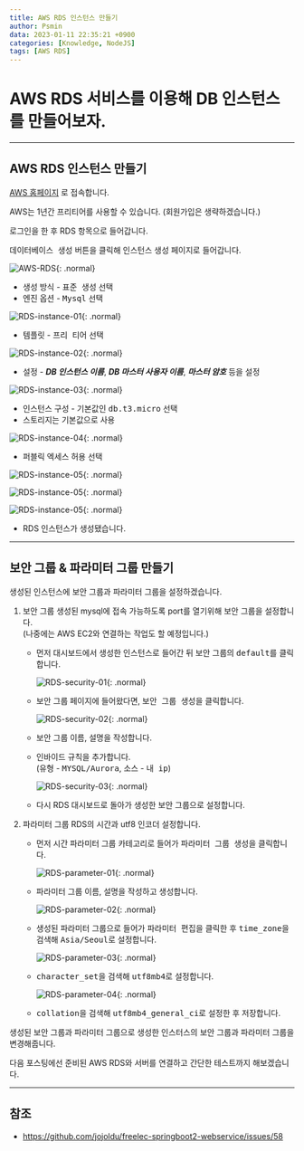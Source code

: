 ```yaml
---
title: AWS RDS 인스턴스 만들기
author: Psmin
data: 2023-01-11 22:35:21 +0900
categories: [Knowledge, NodeJS]
tags: [AWS RDS]
---
```


# AWS RDS 서비스를 이용해 DB 인스턴스를 만들어보자.

---

## AWS RDS 인스턴스 만들기

[AWS 홈페이지](https://aws.amazon.com/ko/) 로 접속합니다.

AWS는 1년간 프리티어를 사용할 수 있습니다. (회원가입은 생략하겠습니다.)

로그인을 한 후 RDS 항목으로 들어갑니다.

<kbd>데이터베이스 생성</kbd> 버튼을 클릭해 인스턴스 생성 페이지로 들어갑니다.

![AWS-RDS](/assets/img/aws-rds-01.png){: .normal}

- 생성 방식 - <kbd>표준 생성</kbd> 선택
- 엔진 옵션 - <kbd>Mysql</kbd> 선택

![RDS-instance-01](/assets/img/aws-rds-instance-01.png){: .normal}

- 템플릿 - <kbd>프리 티어</kbd> 선택

![RDS-instance-02](/assets/img/aws-rds-instance-02.png){: .normal}

- 설정 - **_DB 인스턴스 이름_**, **_DB 마스터 사용자 이름_**, **_마스터 암호_** 등을 설정

![RDS-instance-03](/assets/img/aws-rds-instance-03.png){: .normal}

- 인스턴스 구성 - 기본값인 <kbd>db.t3.micro</kbd> 선택
- 스토리지는 기본값으로 사용

![RDS-instance-04](/assets/img/aws-rds-instance-04.png){: .normal}

- 퍼블릭 엑세스 허용 선택

![RDS-instance-05](/assets/img/aws-rds-instance-05.png){: .normal}

![RDS-instance-05](/assets/img/aws-rds-instance-06.png){: .normal}

![RDS-instance-05](/assets/img/aws-rds-instance-07.png){: .normal}

- RDS 인스턴스가 생성됐습니다.

---

## 보안 그룹 & 파라미터 그룹 만들기

생성된 인스턴스에 보안 그룹과 파라미터 그룹을 설정하겠습니다.

1. 보안 그룹
   생성된 mysql에 접속 가능하도록 port를 열기위해 보안 그룹을 설정합니다.  
   (나중에는 AWS EC2와 연결하는 작업도 할 예정입니다.)

   - 먼저 대시보드에서 생성한 인스턴스로 들어간 뒤 보안 그룹의 <kbd>default</kbd>를 클릭합니다.

     ![RDS-security-01](/assets/img/aws-rds-security-01.png){: .normal}

   - 보안 그룹 페이지에 들어왔다면, <kbd>보안 그룹 생성</kbd>을 클릭합니다.

     ![RDS-security-02](/assets/img/aws-rds-security-02.png){: .normal}

   - 보안 그룹 이름, 설명을 작성합니다.
   - 인바이드 규칙을 추가합니다.  
     (유형 - <kbd>MYSQL/Aurora</kbd>, 소스 - <kbd>내 ip</kbd>)

     ![RDS-security-03](/assets/img/aws-rds-security-03.png){: .normal}

   - 다시 RDS 대시보드로 돌아가 생성한 보안 그룹으로 설정합니다.

2. 파라미터 그룹
   RDS의 시간과 utf8 인코더 설정합니다.

   - 먼저 시간 파라미터 그룹 카테고리로 들어가 <kbd>파라미터 그룹 생성</kbd>을 클릭합니다.

     ![RDS-parameter-01](/assets/img/aws-rds-parameter-01.png){: .normal}

   - 파라미터 그룹 이름, 설명을 작성하고 생성합니다.

     ![RDS-parameter-02](/assets/img/aws-rds-parameter-02.png){: .normal}

   - 생성된 파라미터 그룹으로 들어가 <kbd>파라미터 편집</kbd>을 클릭한 후 <kbd>time_zone</kbd>을 검색해 <kbd>Asia/Seoul</kbd>로 설정합니다.

     ![RDS-parameter-03](/assets/img/aws-rds-parameter-03.png){: .normal}

   - <kbd>character_set</kbd>을 검색해 <kbd>utf8mb4</kbd>로 설정합니다.

     ![RDS-parameter-04](/assets/img/aws-rds-parameter-04.png){: .normal}

   - <kbd>collation</kbd>을 검색해 <kbd>utf8mb4_general_ci</kbd>로 설정한 후 저장합니다.

생성된 보안 그룹과 파라미터 그룹으로 생성한 인스터스의 보안 그룹과 파라미터 그룹을 변경해줍니다.

다음 포스팅에선 준비된 AWS RDS와 서버를 연결하고 간단한 테스트까지 해보겠습니다.

---

## 참조

- <https://github.com/jojoldu/freelec-springboot2-webservice/issues/58>
